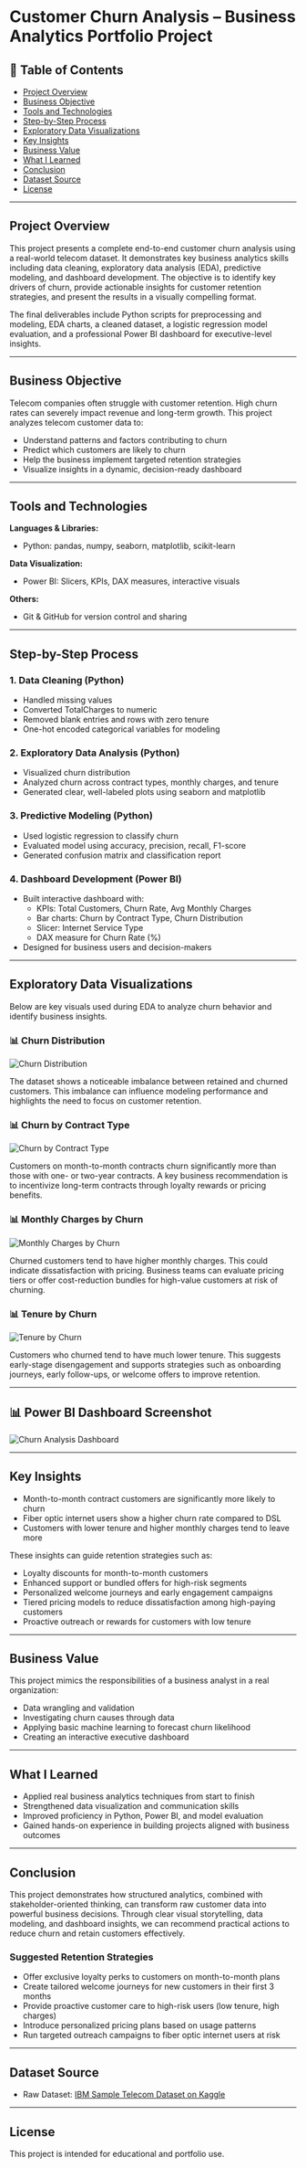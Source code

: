# Customer Churn Analysis – Business Analytics Portfolio Project

## 📌 Table of Contents
- [Project Overview](#project-overview)
- [Business Objective](#business-objective)
- [Tools and Technologies](#tools-and-technologies)
- [Step-by-Step Process](#step-by-step-process)
- [Exploratory Data Visualizations](#exploratory-data-visualizations)
- [Key Insights](#key-insights)
- [Business Value](#business-value)
- [What I Learned](#what-i-learned)
- [Conclusion](#conclusion)
- [Dataset Source](#dataset-source)
- [License](#license)

---

## Project Overview
This project presents a complete end-to-end customer churn analysis using a real-world telecom dataset. It demonstrates key business analytics skills including data cleaning, exploratory data analysis (EDA), predictive modeling, and dashboard development. The objective is to identify key drivers of churn, provide actionable insights for customer retention strategies, and present the results in a visually compelling format.

The final deliverables include Python scripts for preprocessing and modeling, EDA charts, a cleaned dataset, a logistic regression model evaluation, and a professional Power BI dashboard for executive-level insights.

---

## Business Objective
Telecom companies often struggle with customer retention. High churn rates can severely impact revenue and long-term growth. This project analyzes telecom customer data to:

- Understand patterns and factors contributing to churn
- Predict which customers are likely to churn
- Help the business implement targeted retention strategies
- Visualize insights in a dynamic, decision-ready dashboard

---

## Tools and Technologies

**Languages & Libraries:**
- Python: pandas, numpy, seaborn, matplotlib, scikit-learn

**Data Visualization:**
- Power BI: Slicers, KPIs, DAX measures, interactive visuals

**Others:**
- Git & GitHub for version control and sharing

---

## Step-by-Step Process

### 1. Data Cleaning (Python)
- Handled missing values
- Converted TotalCharges to numeric
- Removed blank entries and rows with zero tenure
- One-hot encoded categorical variables for modeling

### 2. Exploratory Data Analysis (Python)
- Visualized churn distribution
- Analyzed churn across contract types, monthly charges, and tenure
- Generated clear, well-labeled plots using seaborn and matplotlib

### 3. Predictive Modeling (Python)
- Used logistic regression to classify churn
- Evaluated model using accuracy, precision, recall, F1-score
- Generated confusion matrix and classification report

### 4. Dashboard Development (Power BI)
- Built interactive dashboard with:
  - KPIs: Total Customers, Churn Rate, Avg Monthly Charges
  - Bar charts: Churn by Contract Type, Churn Distribution
  - Slicer: Internet Service Type
  - DAX measure for Churn Rate (%)
- Designed for business users and decision-makers

---

## Exploratory Data Visualizations
Below are key visuals used during EDA to analyze churn behavior and identify business insights.

### 📊 Churn Distribution

![Churn Distribution](Python_Exploration_Charts/churn_distribution.png)

The dataset shows a noticeable imbalance between retained and churned customers. This imbalance can influence modeling performance and highlights the need to focus on customer retention.

### 📊 Churn by Contract Type

![Churn by Contract Type](Python_Exploration_Charts/churn_by_contract.png)

Customers on month-to-month contracts churn significantly more than those with one- or two-year contracts. A key business recommendation is to incentivize long-term contracts through loyalty rewards or pricing benefits.

### 📊 Monthly Charges by Churn

![Monthly Charges by Churn](Python_Exploration_Charts/monthly_charges_by_churn.png)

Churned customers tend to have higher monthly charges. This could indicate dissatisfaction with pricing. Business teams can evaluate pricing tiers or offer cost-reduction bundles for high-value customers at risk of churning.

### 📊 Tenure by Churn

![Tenure by Churn](Python_Exploration_Charts/tenure_by_churn.png)

Customers who churned tend to have much lower tenure. This suggests early-stage disengagement and supports strategies such as onboarding journeys, early follow-ups, or welcome offers to improve retention.

---

## 📊 Power BI Dashboard Screenshot

![Churn Analysis Dashboard](PowerBI_Dashboard/dashboard_screenshot.png)

---

## Key Insights
- Month-to-month contract customers are significantly more likely to churn
- Fiber optic internet users show a higher churn rate compared to DSL
- Customers with lower tenure and higher monthly charges tend to leave more

These insights can guide retention strategies such as:
- Loyalty discounts for month-to-month customers
- Enhanced support or bundled offers for high-risk segments
- Personalized welcome journeys and early engagement campaigns
- Tiered pricing models to reduce dissatisfaction among high-paying customers
- Proactive outreach or rewards for customers with low tenure

---

## Business Value
This project mimics the responsibilities of a business analyst in a real organization:
- Data wrangling and validation
- Investigating churn causes through data
- Applying basic machine learning to forecast churn likelihood
- Creating an interactive executive dashboard

---

## What I Learned
- Applied real business analytics techniques from start to finish
- Strengthened data visualization and communication skills
- Improved proficiency in Python, Power BI, and model evaluation
- Gained hands-on experience in building projects aligned with business outcomes

---

## Conclusion
This project demonstrates how structured analytics, combined with stakeholder-oriented thinking, can transform raw customer data into powerful business decisions. Through clear visual storytelling, data modeling, and dashboard insights, we can recommend practical actions to reduce churn and retain customers effectively.

### Suggested Retention Strategies
- Offer exclusive loyalty perks to customers on month-to-month plans
- Create tailored welcome journeys for new customers in their first 3 months
- Provide proactive customer care to high-risk users (low tenure, high charges)
- Introduce personalized pricing plans based on usage patterns
- Run targeted outreach campaigns to fiber optic internet users at risk

---

## Dataset Source
- Raw Dataset: [IBM Sample Telecom Dataset on Kaggle](https://www.kaggle.com/datasets/blastchar/telco-customer-churn)

---

## License
This project is intended for educational and portfolio use.









